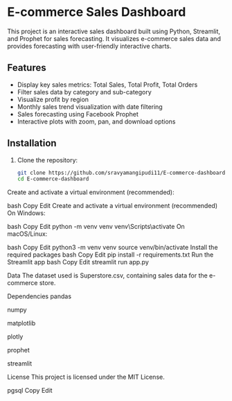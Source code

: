 # E-commerce Sales Dashboard

This project is an interactive sales dashboard built using Python, Streamlit, and Prophet for sales forecasting. It visualizes e-commerce sales data and provides forecasting with user-friendly interactive charts.

## Features

- Display key sales metrics: Total Sales, Total Profit, Total Orders
- Filter sales data by category and sub-category
- Visualize profit by region
- Monthly sales trend visualization with date filtering
- Sales forecasting using Facebook Prophet
- Interactive plots with zoom, pan, and download options

## Installation

1. Clone the repository:

   ```bash
   git clone https://github.com/sravyamangipudi11/E-commerce-dashboard.git
   cd E-commerce-dashboard
Create and activate a virtual environment (recommended):

bash
Copy
Edit
Create and activate a virtual environment (recommended)
On Windows:

bash
Copy
Edit
python -m venv venv
venv\Scripts\activate
On macOS/Linux:

bash
Copy
Edit
python3 -m venv venv
source venv/bin/activate
Install the required packages
bash
Copy
Edit
pip install -r requirements.txt
Run the Streamlit app
bash
Copy
Edit
streamlit run app.py

Data
The dataset used is Superstore.csv, containing sales data for the e-commerce store.

Dependencies
pandas

numpy

matplotlib

plotly

prophet

streamlit

License
This project is licensed under the MIT License.

pgsql
Copy
Edit
